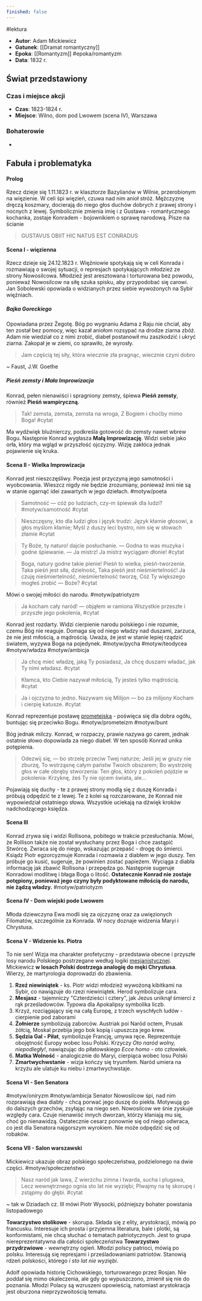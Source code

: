 ```yaml
---
finished: false
---
```

#lektura
- **Autor**: Adam Mickiewicz
- **Gatunek**: [[Dramat romantyczny]]
- **Epoka**: [[Romantyzm]] #epoka/romantyzm 
- **Data**: 1832 r.

## Świat przedstawiony
### Czas i miejsce akcji
- **Czas**: 1823-1824 r.
- **Miejsce**: Wilno, dom pod Lwowem (scena IV), Warszawa
### Bohaterowie
- 
## Fabuła i problematyka
#### Prolog
Rzecz dzieje się 1.11.1823 r. w klasztorze Bazylianów w Wilnie, przerobionym na więzienie. W celi śpi więzień, czuwa nad nim anioł stróż. Mężczyznę dręczą koszmary, docierają do niego głos duchów dobrych z prawej strony i nocnych z lewej. Symbolicznie zmienia imię i z Gustawa - romantycznego kochanka, zostaje Konradem - bojownikiem o sprawę narodową. Pisze na ścianie
> GUSTAVUS OBIIT
> HIC NATUS EST CONRADUS

#### Scena I - więzienna
Rzecz dzieje się 24.12.1823 r. Więźniowie spotykają się w celi Konrada i rozmawiają o swojej sytuacji, o represjach spotykających młodzież ze strony Nowosilcowa. Młodzież jest aresztowana i torturowana bez powodu, ponieważ Nowosilcow na siłę szuka spisku, aby przypodobać się carowi. Jan Sobolewski opowiada o widzianych przez siebie wywożonych na Sybir więźniach. 
##### Bajka Goreckiego
Opowiadana przez Żegotę. Bóg po wygnaniu Adama z Raju nie chciał, aby ten został bez pomocy, więc kazał aniołom rozsypać na drodze ziarna zbóż. Adam nie wiedział co z nimi zrobić, diabeł postanowił mu zaszkodzić i ukryć ziarna. Zakopał je w ziemi, co sprawiło, że wyrosły.
> Jam częścią tej siły, która wiecznie zła pragnąc, wiecznie czyni dobro

~ Faust, J.W. Goethe

##### Pieśń zemsty i Mała Improwizacja
Konrad, pełen nienawiści i spragniony zemsty, śpiewa **Pieśń zemsty**, również **Pieśń wampiryczną**. 
> Tak! zemsta, zemsta, zemsta na wroga, 
> Z Bogiem i choćby mimo Boga! #cytat 

Ma wydźwięk bluźnierczy, podkreśla gotowość do zemsty nawet wbrew Bogu. Następnie Konrad wygłasza **Małą Improwizację**. Widzi siebie jako orła, który ma wgląd w przyszłość ojczyzny. Wizję zakłóca jednak pojawienie się kruka.

#### Scena II - Wielka Improwizacja
Konrad jest nieszczęśliwy. Poezja jest przyczyną jego samotności i wyobcowania. Wieszcz nigdy nie będzie zrozumiany, ponieważ inni nie są w stanie ogarnąć idei zawartych w jego dziełach. #motyw/poeta 
> Samotność — cóż po ludziach, czy-m śpiewak dla ludzi? #motyw/samotność #cytat

> Nieszczęsny, kto dla ludzi głos i język trudzi:
> Język kłamie głosowi, a głos myślom kłamie;
> Myśl z duszy leci bystro, nim się w słowach złamie #cytat 

> Ty Boże, ty naturo! dajcie posłuchanie. —
> Godna to was muzyka i godne śpiewanie. —
> Ja mistrz!
> Ja mistrz wyciągam dłonie! #cytat

> Boga, natury godne takie pienie! 
> Pieśń to wielka, pieśń-tworzenie. 
> Taka pieśń jest siła, dzielność, 
> Taka pieśń jest nieśmiertelność! 
> Ja czuję nieśmiertelność, nieśmiertelność tworzę, 
> Cóż Ty większego mogłeś zrobić — Boże? #cytat

Mówi o swojej miłości do narodu. #motyw/patriotyzm 
> Ja kocham cały naród! — objąłem w ramiona 
> Wszystkie przeszłe i przyszłe jego pokolenia, #cytat

Konrad jest rozdarty. Widzi cierpienie narodu polskiego i nie rozumie, czemu Bóg nie reaguje. Domaga się od niego władzy nad duszami, zarzuca, że nie jest miłością, a mądrością. Uważa, że jest w stanie lepiej rządzić światem, wyzywa Boga na pojedynek. #motyw/pycha #motyw/teodycea #motyw/władza #motyw/ambicja
> Ja chcę mieć władzę, jaką Ty posiadasz, 
> Ja chcę duszami władać, jak Ty nimi władasz. #cytat

> Kłamca, kto Ciebie nazywał miłością, 
> Ty jesteś tylko mądrością. #cytat

> Ja i ojczyzna to jedno. 
> Nazywam się Milijon — bo za milijony 
> Kocham i cierpię katusze. #cytat

Konrad reprezentuje postawę [prometejską](../01%20Antyk/Antyk) - poświęca się dla dobra ogółu, buntując się przeciwko Bogu. #motyw/prometeizm #motyw/bunt 

Bóg jednak milczy. Konrad, w rozpaczy, prawie nazywa go carem, jednak ostatnie słowo dopowiada za niego diabeł. W ten sposób Konrad unika potępienia.
> Odezwĳ się, — bo strzelę przeciw Twej naturze; 
> Jeśli jej w gruzy nie zburzę, 
> To wstrząsnę całym państw Twoich obszarem; 
> Bo wystrzelę głos w całe obręby stworzenia: 
> Ten głos, który z pokoleń pójdzie w pokolenia: 
> Krzyknę, żeś Ty nie ojcem świata, ale…

Pojawiają się duchy - te z prawej strony modlą się z duszę Konrada i próbują odpędzić te z lewej. Te z kolei są rozczarowane, że Konrad nie wypowiedział ostatniego słowa. Wszystkie uciekają na dźwięk kroków nadchodzącego księdza.
#### Scena III
Konrad zrywa się i widzi Rollisona, pobitego w trakcie przesłuchania. Mówi, że Rollison także nie został wysłuchany przez Boga i chce zastąpić Stwórcę. Zwraca się do niego, wskazując przepaść - drogę do śmierci.
Ksiądz Piotr egzorcyzmuje Konrada i rozmawia z diabłem w jego duszy. Ten próbuje go kusić, sugeruje, że powinien zostać papieżem. Wyciąga z diabła informację jak zbawić Rollisona i przepędza go. Następnie sugeruje Konradowi modlitwę i błaga Boga o litość. **Ostatecznie Konrad nie zostaje potępiony, ponieważ jego czyny były podyktowane miłością do narodu, nie żądzą władzy.** #motyw/patriotyzm 
#### Scena IV - Dom wiejski pode Lwowem
Młoda dziewczyna Ewa modli się za ojczyznę oraz za uwięzionych Filomatów, szczególnie za Konrada. W nocy doznaje widzenia Maryi i Chrystusa.
#### Scena V - Widzenie ks. Piotra
To nie sen!
Wizja ma charakter profetyczny - przedstawia obecne i przyszłe losy narodu Polskiego postrzegane według logiki [mesjanistycznej](./Filozofia%20romantyzmu#^mesjanizm). Mickiewicz **w losach Polski dostrzega analogię do męki Chrystusa**. Wierzy, że martyrologia doprowadzi do zbawienia. 
1. **Rzeź niewiniątek** - ks. Piotr widzi młodzież wywożoną kibitkami na Sybir, co nawiązuje do rzezi niewiniątek. Herod symbolizuje cara.
2. **Mesjasz** - tajemniczy "Czterdzieści i cztery", jak Jezus uniknął śmierci z rąk prześladowców. Typowa dla Apokalipsy symbolika liczb. 
3. Krzyż, rozciągający się na całą Europę, z trzech wyschłych ludów - cierpienie pod zaborami
4. **Żołnierze** symbolizują zaborców. Austriak poi Naród octem, Prusak żółcią, Moskal przebija jego bok kopią i upuszcza jego krew.
5. **Sędzia Gal - Piłat**, symbolizuje Francję, umywa ręce. Reprezentuje obojętność Europy wobec losu Polski. Krzyczy *Oto naród wolny, niepodległy!*, nawiązując do piłatowskiego *Ecce homo* - oto człowiek.
6. **Matka Wolność** - analogicznie do Maryi, cierpiąca wobec losu Polski
7. **Zmartwychwstanie** - wizja kończy się tryumfem. Naród umiera na krzyżu ale ulatuje ku niebu i zmartwychwstaje. 

#### Scena VI - Sen Senatora
#motyw/oniryzm #motyw/ambicja
Senator Nowosilcow śpi, nad nim rozprawiają dwa diabły - chcą porwać jego duszę do piekła. Motywują go do dalszych grzechów, zsyłając na niego sen.
Nowosilcow we śnie zyskuje względy cara. Czuje nienawiść innych dworzan, którzy kłaniają mu się, choć go nienawidzą.
Ostatecznie cesarz ponownie się od niego odwraca, co jest dla Senatora najgorszym wyrokiem. Nie może odpędzić się od robaków.

#### Scena VII - Salon warszawski
Mickiewicz ukazuje obraz polskiego społeczeństwa, podzielonego na dwie części. #motyw/społeczeństwo
> Nasz naród jak lawa, 
> Z wierzchu zimna i twarda, sucha i plugawa, 
> Lecz wewnętrznego ognia sto lat nie wyziębi; 
> Plwajmy na tę skorupę i zstąpmy do głębi. #cytat

~ tak w Dziadach cz. III mówi Piotr Wysocki, późniejszy bohater powstania listopadowego

**Towarzystwo stolikowe** - skorupa. Składa się z elity, arystokracji, mówią po francusku. Interesuje ich prosta i przyjemna literatura, bale i plotki, są konformistami, nie chcą słuchać o tematach patriotycznych. Jest to grupa niereprezentatywna dla całości społeczeństwa
**Towarzystwo przydrzwiowe** - wewnętrzny ogień. Młodzi polscy patrioci, mówią po polsku. Interesują się represjami i prześladowaniami patriotów. Stanowią rdzeń polskości, którego *i sto lat nie wyziębi*. 

Adolf opowiada historię Cichowskiego, torturowanego przez Rosjan. Nie poddał się mimo okaleczenia, ale gdy go wypuszczono, zmienił się nie do poznania. Młodzi Polacy są wzruszeni opowieścią, natomiast arystokracja jest oburzona nieprzyzwoitością tematu.